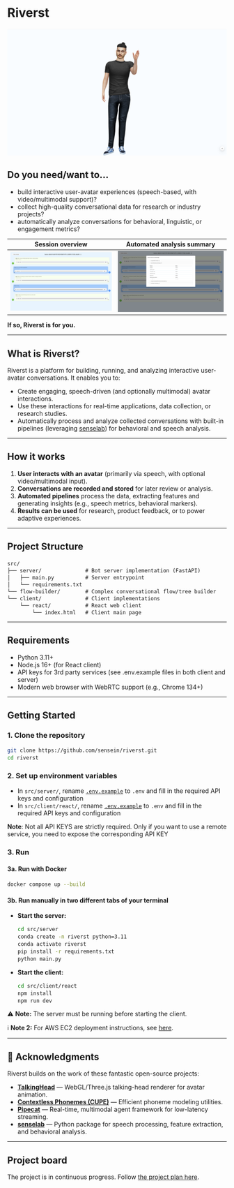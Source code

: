 # Riverst

![Avatar screenshot](public/fabio_says_hi.png)

## Do you need/want to...

- build interactive user-avatar experiences (speech-based, with video/multimodal support)?
- collect high-quality conversational data for research or industry projects?
- automatically analyze conversations for behavioral, linguistic, or engagement metrics?

| Session overview | Automated analysis summary |
|---|---|
| ![Session overview](public/session_summary_example.png) | ![Automated analysis](public/automated_audio_analysis.png) |

**If so, Riverst is for you.**

---

## What is Riverst?

Riverst is a platform for building, running, and analyzing interactive user-avatar conversations. It enables you to:

- Create engaging, speech-driven (and optionally multimodal) avatar interactions.
- Use these interactions for real-time applications, data collection, or research studies.
- Automatically process and analyze collected conversations with built-in pipelines (leveraging [senselab](https://github.com/sensein/senselab)) for behavioral and speech analysis.

---

## How it works

1. **User interacts with an avatar** (primarily via speech, with optional video/multimodal input).
2. **Conversations are recorded and stored** for later review or analysis.
3. **Automated pipelines** process the data, extracting features and generating insights (e.g., speech metrics, behavioral markers).
4. **Results can be used** for research, product feedback, or to power adaptive experiences.

---

## Project Structure

```
src/
├── server/              # Bot server implementation (FastAPI)
│   ├── main.py          # Server entrypoint
│   └── requirements.txt
└── flow-builder/        # Complex conversational flow/tree builder
└── client/              # Client implementations
    └── react/           # React web client
        └── index.html   # Client main page

```

---

## Requirements

- Python 3.11+
- Node.js 16+ (for React client)
- API keys for 3rd party services (see .env.example files in both client and server)
- Modern web browser with WebRTC support (e.g., Chrome 134+)

---

## Getting Started

### 1. Clone the repository

```bash
git clone https://github.com/sensein/riverst.git
cd riverst
```

### 2. Set up environment variables

- In `src/server/`, rename [`.env.example`](src/server/env.example) to `.env` and fill in the required API keys and configuration
- In `src/client/react/`, rename [`.env.example`](src/client/react/env.example) to `.env` and fill in the required API keys and configuration

**Note**: Not all API KEYS are strictly required. Only if you want to use a remote service, you need to expose the corresponding API KEY

### 3. Run

#### 3a. Run with Docker

```bash
docker compose up --build
```

#### 3b. Run manually in two different tabs of your terminal

- **Start the server:**
  ```bash
  cd src/server
  conda create -n riverst python=3.11
  conda activate riverst
  pip install -r requirements.txt
  python main.py
  ```

- **Start the client:**
  ```bash
  cd src/client/react
  npm install
  npm run dev
  ```

⚠️ **Note:** The server must be running before starting the client.

ℹ️ **Note 2:** For AWS EC2 deployment instructions, see [here](notes/first_steps_to_deploy.md).

---

## 🙏 Acknowledgments

Riverst builds on the work of these fantastic open-source projects:

- **[TalkingHead](https://github.com/met4citizen/TalkingHead)** — WebGL/Three.js talking-head renderer for avatar animation.
- **[Contextless Phonemes (CUPE)](https://github.com/tabahi/contexless-phonemes-CUPE)** — Efficient phoneme modeling utilities.
- **[Pipecat](https://github.com/pipecat-ai/pipecat)** — Real-time, multimodal agent framework for low-latency streaming.
- **[senselab](https://github.com/sensein/senselab)** — Python package for speech processing, feature extraction, and behavioral analysis.

---

## Project board

The project is in continuous progress. Follow [the project plan here](https://github.com/orgs/sensein/projects/55).
